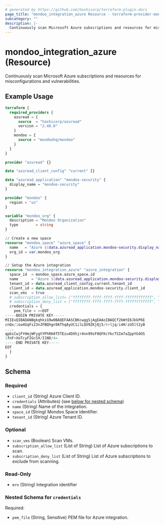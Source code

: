 ```yaml
---
# generated by https://github.com/hashicorp/terraform-plugin-docs
page_title: "mondoo_integration_azure Resource - terraform-provider-mondoo"
subcategory: ""
description: |-
  Continuously scan Microsoft Azure subscriptions and resources for misconfigurations and vulnerabilities.
---
```


# mondoo_integration_azure (Resource)

Continuously scan Microsoft Azure subscriptions and resources for misconfigurations and vulnerabilities.

## Example Usage

```terraform
terraform {
  required_providers {
    azuread = {
      source  = "hashicorp/azuread"
      version = "2.48.0"
    }
    mondoo = {
      source = "mondoohq/mondoo"
    }
  }
}

provider "azuread" {}

data "azuread_client_config" "current" {}

data "azuread_application" "mondoo-security" {
  display_name = "mondoo-security"
}

provider "mondoo" {
  region = "us"
}

variable "mondoo_org" {
  description = "Mondoo Organization"
  type        = string
}

// Create a new space
resource "mondoo_space" "azure_space" {
  name   = "Azure ${data.azuread_application.mondoo-security.display_name}"
  org_id = var.mondoo_org
}

// Setup the Azure integration
resource "mondoo_integration_azure" "azure_integration" {
  space_id  = mondoo_space.azure_space.id
  name      = "Azure ${data.azuread_application.mondoo-security.display_name}"
  tenant_id = data.azuread_client_config.current.tenant_id
  client_id = data.azuread_application.mondoo-security.client_id
  scan_vms  = true
  # subscription_allow_list= ["ffffffff-ffff-ffff-ffff-ffffffffffff", "ffffffff-ffff-ffff-ffff-ffffffffffff"]
  # subscription_deny_list = ["ffffffff-ffff-ffff-ffff-ffffffffffff", "ffffffff-ffff-ffff-ffff-ffffffffffff"]
  credentials = {
    pem_file = <<EOT
-----BEGIN PRIVATE KEY-----
MIIEvQIBADANBgkqhkiG9w0BAQEFAASCBKcwggSjAgEAAoIBAQCf2kWtE6JkkP6E
cnQx/1oa4GqFs23nJFBQhgn9AThqAyUC1ilLQV9ZKjQj5/6+ljq/i4H/zU5lt2yB
....
qpbiCwjFYHmjWFygtYPhRH4T5TEzu4DXhjr4nn99sF0QFKcYkcTSIm7aZppYG4OS
1fnF+XoTcyFIGcSX/I1ND/4=
-----END PRIVATE KEY-----
EOT
  }
}
```

<!-- schema generated by tfplugindocs -->
## Schema

### Required

- `client_id` (String) Azure Client ID.
- `credentials` (Attributes) (see [below for nested schema](#nestedatt--credentials))
- `name` (String) Name of the integration.
- `space_id` (String) Mondoo Space Identifier.
- `tenant_id` (String) Azure Tenant ID.

### Optional

- `scan_vms` (Boolean) Scan VMs.
- `subscription_allow_list` (List of String) List of Azure subscriptions to scan.
- `subscription_deny_list` (List of String) List of Azure subscriptions to exclude from scanning.

### Read-Only

- `mrn` (String) Integration identifier

<a id="nestedatt--credentials"></a>
### Nested Schema for `credentials`

Required:

- `pem_file` (String, Sensitive) PEM file for Azure integration.
